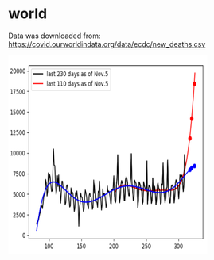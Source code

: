 # world

Data was downloaded from: https://covid.ourworldindata.org/data/ecdc/new_deaths.csv

<img src='world.png' height=400 width=400>
